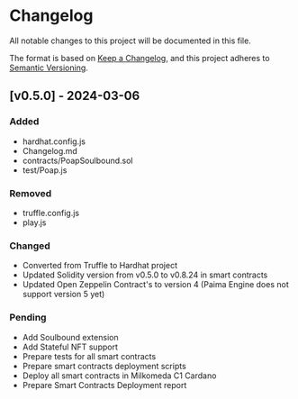 # Changelog

All notable changes to this project will be documented in this file.

The format is based on [Keep a Changelog](https://keepachangelog.com/en/1.1.0/),
and this project adheres to [Semantic Versioning](https://semver.org/spec/v2.0.0.html).

## [v0.5.0] - 2024-03-06

### Added

- hardhat.config.js
- Changelog.md
- contracts/PoapSoulbound.sol
- test/Poap.js

### Removed

- truffle.config.js
- play.js

### Changed

- Converted from Truffle to Hardhat project
- Updated Solidity version from v0.5.0 to v0.8.24 in smart contracts
- Updated Open Zeppelin Contract's to version 4 (Paima Engine does not support version 5 yet)

### Pending

- Add Soulbound extension
- Add Stateful NFT support
- Prepare tests for all smart contracts
- Prepare smart contracts deployment scripts
- Deploy all smart contracts in Milkomeda C1 Cardano
- Prepare Smart Contracts Deployment report